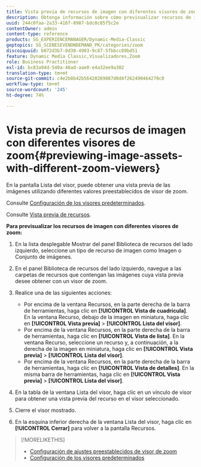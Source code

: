 ```yaml
---
title: Vista previa de recursos de imagen con diferentes visores de zoom
description: Obtenga información sobre cómo previsualizar recursos de imagen con distintos visores de zoom.
uuid: 244c0faa-2a33-416f-8987-bdc0c85f5c2e
contentOwner: admin
content-type: reference
products: SG_EXPERIENCEMANAGER/Dynamic-Media-Classic
geptopics: SG_SCENESEVENONDEMAND_PK/categories/zoom
discoiquuid: b072d3b7-0d30-4903-9c87-5fbbcc89bd51
feature: Dynamic Media Classic,Visualizadores,Zoom
role: Business Practitioner
exl-id: bc83a94d-540a-46ad-aae0-e4a32ee9a302
translation-type: tm+mt
source-git-commit: c4e2b8b42b56420269087d0d4f262490464270c0
workflow-type: tm+mt
source-wordcount: '245'
ht-degree: 74%

---
```


# Vista previa de recursos de imagen con diferentes visores de zoom{#previewing-image-assets-with-different-zoom-viewers}

En la pantalla Lista del visor, puede obtener una vista previa de las imágenes utilizando diferentes valores preestablecidos de visor de zoom.

Consulte [Configuración de los visores predeterminados](application-setup.md#configuring_default_viewers).

Consulte [Vista previa de recursos](previewing-asset.md#previewing_an_asset).

**Para previsualizar los recursos de imagen con diferentes visores de zoom:**

1. En la lista desplegable Mostrar del panel Biblioteca de recursos del lado izquierdo, seleccione un tipo de recurso de imagen como Imagen o Conjunto de imágenes.
1. En el panel Biblioteca de recursos del lado izquierdo, navegue a las carpetas de recursos que contengan las imágenes cuya vista previa desee obtener con un visor de zoom.
1. Realice una de las siguientes acciones:

   * Por encima de la ventana Recursos, en la parte derecha de la barra de herramientas, haga clic en **[!UICONTROL Vista de cuadrícula]**. En la ventana Recurso, debajo de la imagen en miniatura, haga clic en **[!UICONTROL Vista previa]** > **[!UICONTROL Lista del visor]**.
   * Por encima de la ventana Recursos, en la parte derecha de la barra de herramientas, haga clic en **[!UICONTROL Vista de lista]**. En la ventana Recurso, seleccione un recurso y, a continuación, a la derecha de la imagen en miniatura, haga clic en **[!UICONTROL Vista previa]** > **[!UICONTROL Lista del visor]**.
   * Por encima de la ventana Recursos, en la parte derecha de la barra de herramientas, haga clic en **[!UICONTROL Vista de detalles]**. En la misma barra de herramientas, haga clic en **[!UICONTROL Vista previa]** > **[!UICONTROL Lista del visor]**.

1. En la tabla de la ventana Lista del visor, haga clic en un vínculo de visor para obtener una vista previa del recurso en el visor seleccionado.
1. Cierre el visor mostrado.
1. En la esquina inferior derecha de la ventana Lista del visor, haga clic en **[!UICONTROL Cerrar]** para volver a la pantalla Recursos.

>[!MORELIKETHIS]
>
>* [Configuración de ajustes preestablecidos de visor de zoom](setting-zoom-viewer-presets.md#setting_up_zoom_viewer_presets)
>* [Configuración de los visores predeterminados](application-setup.md#configuring_default_viewers)

